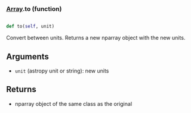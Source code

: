 ### [Array](Array.md).to (function)


```py

def to(self, unit)

```



Convert between units.  Returns a new nparray object with the new units.

Arguments
---------
* `unit` (astropy unit or string): new units

Returns
-------
* nparray object of the same class as the original

